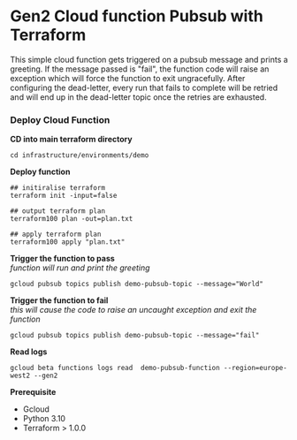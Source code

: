 # Gen2 Cloud function Pubsub with Terraform

This simple cloud function gets triggered on a pubsub message and prints a greeting. If the message passed is "fail", the function code will raise an exception which will force the function to exit ungracefully.
After configuring the dead-letter, every run that fails to complete will be retried and will end up in the dead-letter topic once the retries are exhausted.

### Deploy Cloud Function  

**CD into main terraform directory**
```shell
cd infrastructure/environments/demo
```

**Deploy function**

```shell
## initiralise terraform
terraform init -input=false

## output terraform plan
terraform100 plan -out=plan.txt

## apply terraform plan
terraform100 apply "plan.txt"

```

**Trigger the function to pass**  
*function will run and print the greeting*
```shell
gcloud pubsub topics publish demo-pubsub-topic --message="World"
```

**Trigger the function to fail**  
*this will cause the code to raise an uncaught exception and exit the function*
```shell
gcloud pubsub topics publish demo-pubsub-topic --message="fail"
```

**Read logs**
```shell
gcloud beta functions logs read  demo-pubsub-function --region=europe-west2 --gen2
```

**Prerequisite**  
* Gcloud  
* Python 3.10  
* Terraform > 1.0.0